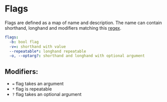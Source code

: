 # Flags

Flags are defined as a map of name and description.
The name can contain shorthand, longhand and modifiers matching this [regex](https://regex101.com/r/to7O2W/1).

```yaml
flags:
  -b: bool flag
  -v=: shorthand with value
  --repeatable*: longhand repeatable
  -o, --optarg?: shorthand and longhand with optional argument
```

## Modifiers:
- `=` flag takes an argument
- `*` flag is repeatable
- `?` flag takes an optional argument
